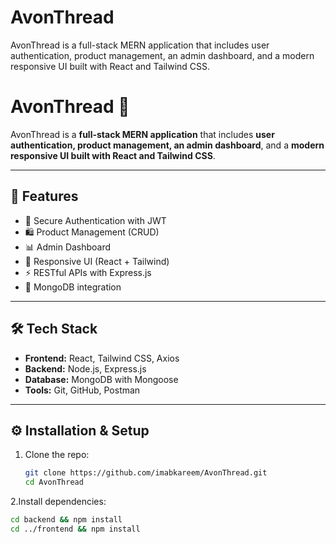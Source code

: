 # AvonThread
AvonThread is a full-stack MERN application that includes user authentication, product management, an admin dashboard, and a modern responsive UI built with React and Tailwind CSS.
# AvonThread 🧵

AvonThread is a **full-stack MERN application** that includes **user authentication, product management, an admin dashboard**, and a **modern responsive UI built with React and Tailwind CSS**.

---

## 🚀 Features
- 🔐 Secure Authentication with JWT
- 🛍️ Product Management (CRUD)
- 📊 Admin Dashboard
- 🎨 Responsive UI (React + Tailwind)
- ⚡ RESTful APIs with Express.js
- 💾 MongoDB integration

---

## 🛠️ Tech Stack
- **Frontend:** React, Tailwind CSS, Axios  
- **Backend:** Node.js, Express.js  
- **Database:** MongoDB with Mongoose  
- **Tools:** Git, GitHub, Postman  

---

## ⚙️ Installation & Setup
1. Clone the repo:
   ```bash
   git clone https://github.com/imabkareem/AvonThread.git
   cd AvonThread
2.Install dependencies:
  ```bash
  cd backend && npm install
  cd ../frontend && npm install
